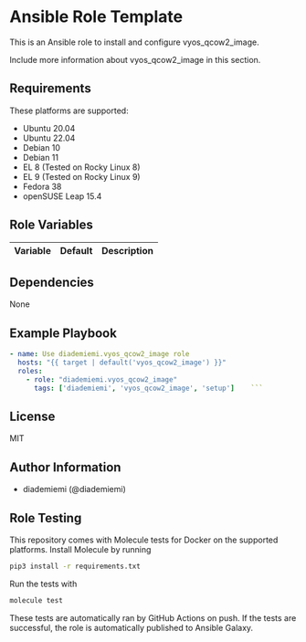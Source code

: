 Ansible Role Template
=========



This is an Ansible role to install and configure vyos_qcow2_image.

Include more information about vyos_qcow2_image in this section.

Requirements
------------
These platforms are supported:
- Ubuntu 20.04
- Ubuntu 22.04
- Debian 10
- Debian 11
- EL 8 (Tested on Rocky Linux 8)
- EL 9 (Tested on Rocky Linux 9)
- Fedora 38
- openSUSE Leap 15.4

<!--
- List hardware requirements here  
-->

Role Variables
--------------

Variable | Default | Description
--- | --- | ---
<!--
`variable` | `default` | Variable example
`long_variable` | See [defaults/main.yml](./defaults/main.yml) | Variable referring to defaults
`distro_specific_variable` | See [vars/debian.yml](./vars/debian.yml) | Variable referring to distro-specific variables
-->

Dependencies
------------
<!-- List dependencies on other roles or criteria -->
None

Example Playbook
----------------

```yaml
- name: Use diademiemi.vyos_qcow2_image role
  hosts: "{{ target | default('vyos_qcow2_image') }}"
  roles:
    - role: "diademiemi.vyos_qcow2_image"
      tags: ['diademiemi', 'vyos_qcow2_image', 'setup']    ```

```

License
-------

MIT

Author Information
------------------

- diademiemi (@diademiemi)

Role Testing
------------

This repository comes with Molecule tests for Docker on the supported platforms.
Install Molecule by running

```bash
pip3 install -r requirements.txt
```

Run the tests with

```bash
molecule test
```

These tests are automatically ran by GitHub Actions on push. If the tests are successful, the role is automatically published to Ansible Galaxy.

